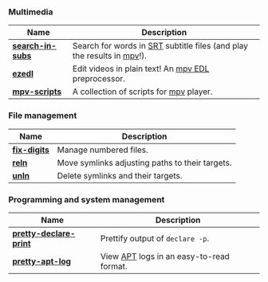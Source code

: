 ### Multimedia

| Name | Description |
| --- | --- |
| [**search-in-subs**](https://github.com/linguisticmind/search-in-subs) | Search for words in [SRT](https://en.wikipedia.org/wiki/SubRip#Format) subtitle files (and play the results in [mpv](https://github.com/mpv-player/mpv)!). |
| [**ezedl**](https://github.com/linguisticmind/ezedl) | Edit videos in plain text! An [mpv EDL](https://github.com/mpv-player/mpv/blob/master/DOCS/edl-mpv.rst) preprocessor. |
| [**mpv-scripts**](https://github.com/linguisticmind/mpv-scripts) | A collection of scripts for [mpv](https://github.com/mpv-player/mpv) player. |

### File management

| Name | Description |
| --- | --- |
| [**fix-digits**](https://github.com/linguisticmind/fix-digits) | Manage numbered files. |
| [**reln**](https://github.com/linguisticmind/reln) | Move symlinks adjusting paths to their targets. |
| [**unln**](https://github.com/linguisticmind/unln) | Delete symlinks and their targets. |

### Programming and system management

| Name | Description |
| --- | --- |
| [**pretty-declare-print**](https://github.com/linguisticmind/pretty-declare-print) | Prettify output of `declare -p`. |
| [**pretty-apt-log**](https://github.com/linguisticmind/pretty-apt-log) | View [APT](https://en.wikipedia.org/wiki/APT_(software)) logs in an easy-to-read format. |
